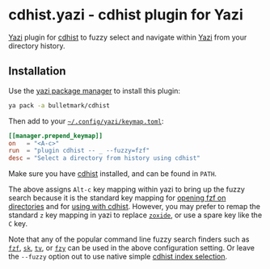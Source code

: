 # cdhist.yazi - cdhist plugin for Yazi

[Yazi][yazi] plugin for [cdhist][cdhist] to fuzzy select and navigate within
[Yazi][yazi] from your directory history.

## Installation

Use the [yazi package
manager](https://yazi-rs.github.io/docs/cli#package-manager) to install this
plugin:

```bash
ya pack -a bulletmark/cdhist
```

Then add to your [`~/.config/yazi/keymap.toml`](https://yazi-rs.github.io/docs/configuration/keymap):

```toml
[[manager.prepend_keymap]]
on   = "<A-c>"
run  = "plugin cdhist -- _ --fuzzy=fzf"
desc = "Select a directory from history using cdhist"
```

Make sure you have [cdhist][cdhist] installed, and can be found in `PATH`.

The above assigns `Alt-c` key mapping within yazi to bring up the fuzzy search
because it is the standard key mapping for [opening fzf on
directories](https://github.com/junegunn/fzf?tab=readme-ov-file#key-bindings-for-command-line)
and for [using with
cdhist](https://github.com/bulletmark/cdhist#fuzzy-finder-integration).
However, you may prefer to remap the standard `z` key mapping in yazi to
replace [`zoxide`](https://yazi-rs.github.io/docs/quick-start/#navigation), or
use a spare key like the `C` key.

Note that any of the popular command line fuzzy search finders such as
[`fzf`][fzf], [`sk`][skim], [`tv`][television], or [`fzy`][fzy] can be used in
the above configuration setting. Or leave the `--fuzzy` option out to use
native simple [cdhist index selection](https://github.com/bulletmark/cdhist#example-usage).

[yazi]: https://yazi-rs.github.io/
[cdhist]: http://github.com/bulletmark/cdhist
[fzf]: https://github.com/junegunn/fzf
[fzy]: https://github.com/jhawthorn/fzy
[skim]: https://github.com/skim-rs/skim
[television]: https://github.com/alexpasmantier/television
